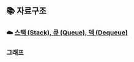 ## 📚 자료구조
### ☁️ [스택 (Stack), 큐 (Queue), 덱 (Dequeue)](https://github.com/hufs71/code-study/blob/master/python/%EC%9E%90%EB%A3%8C%EA%B5%AC%EC%A1%B0/Stack_Queue_Dequeue/README.md)
### 그래프
